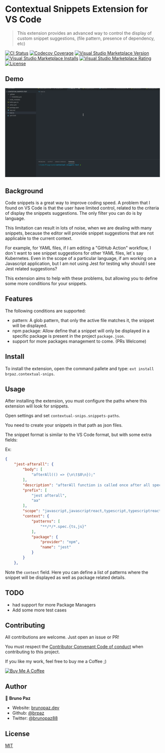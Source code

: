 # Contextual Snippets Extension for VS Code

> This extension provides an advanced way to control the display of custom snippet suggestions, (file pattern, presence of dependency, etc)

[![CI Status](https://img.shields.io/github/workflow/status/brpaz/vscode-contextual-snips/CI?color=orange&label=actions&logo=github&logoColor=orange&style=for-the-badge)](https://github.com/brpaz/vscode-contextual-snips)
[![Codecov Coverage](https://img.shields.io/codecov/c/github/brpaz/vscode-contextual-snips.svg?style=for-the-badge)](https://codecov.io/gh/brpaz/vscode-contextual-snips)
[![Visual Studio Marketplace Version](https://img.shields.io/visual-studio-marketplace/v/brpaz.contextual-snips.svg?style=for-the-badge)](https://marketplace.visualstudio.com/items?itemName=contextual-snips)
[![Visual Studio Marketplace Installs](https://img.shields.io/visual-studio-marketplace/i/brpaz.contextual-snips.svg?style=for-the-badge)](https://marketplace.visualstudio.com/items?itemName=brpaz.contextual-snips)
[![Visual Studio Marketplace Rating](https://img.shields.io/visual-studio-marketplace/r/brpaz.contextual-snips.svg?style=for-the-badge)](https://marketplace.visualstudio.com/items?itemName=contextual-snips)
[![License](https://img.shields.io/badge/License-MIT-yellow.svg?style=for-the-badge)](LICENSE)

## Demo

![demo](demo.gif)

## Background

Code snippets is a great way to improve coding speed. A problem that I found on VS Code is that the user have limited control, related to the criteria of display the snippets suggestions. The only filter you can do is by language.

This limitation can result in lots of noise, when we are dealing with many snippets, because the editor will provide snippet suggestions that are not applicable to the current context. 

For example, for YAML files, if I am editing a "GitHub Action" workflow, I don´t want to see snippet suggestions for other YAML files, let´s say Kubernetes. 
Even in the scope of a particular language, if am working on a Javascript application, but I am not using Jest for testing why should I see Jest related suggestions?

This extension aims to help with these problems, but allowing you to define some more conditions for your snippets.

## Features

The following conditions are supported:

* pattern: A glob pattern, that only the active file matches it, the snippet will be displayed.
* npm package: Allow define that a snippet will only be displayed in a specific package is present in the project `package.json`.
* support for more packages management to come. (PRs Welcome)

## Install

To install the extension, open the command pallete and type: `ext install brpaz.contextual-snips`.

## Usage

After installing the extension, you must configure the paths where this extension will look for snippets.

Open settings and set ```contextual-snips.snippets-paths```.

You need to create your snippets in that path as json files.

The snippet format is similar to the VS Code format, but with some extra fields:

Ex:

```json
{
    "jest-afterall": {
        "body": [
            "afterAll(() => {\n\t$0\n});"
        ],
        "description": "afterAll function is called once after all specs",
        "prefix": [
            "jest afterall",
            "aa"
        ],
        "scope": "javascript,javascriptreact,typescript,typescriptreact",
        "context": {
            "patterns": [
                "**/*/*.spec.{ts,js}"
            ],
            "package": {
                "provider": "npm",
                "name": "jest"
            }
        }
    },
```

Note the `context` field. Here you can define a list of patterns where the snippet will be displayed as well as package related details.

## TODO

* had support for more Package Managers
* Add some more test cases

## Contributing

All contributions are welcome. Just open an issue or PR!

You must respect the [Contributor Convenant Code of conduct](https://www.contributor-covenant.org/version/1/4/code-of-conduct) when contributing to this project.

If you like my work, feel free to buy me a Coffee ;)

<a href="https://www.buymeacoffee.com/Z1Bu6asGV" target="_blank"><img src="https://www.buymeacoffee.com/assets/img/custom_images/orange_img.png" alt="Buy Me A Coffee" style="height: auto !important;width: auto !important;" ></a>

## Author

👤 **Bruno Paz**

* Website: [brunopaz.dev](https://brunopaz.dev)
* Github: [@brpaz](https://github.com/brpaz)
* Twitter: [@brunopaz88](https://twitter.com/brunopaz88)

## License

[MIT](LICENSE)

